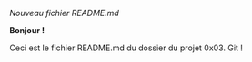 *Nouveau fichier README.md*

**Bonjour !**

Ceci est le fichier README.md du dossier du projet 0x03. Git !